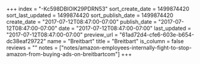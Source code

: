+++
index = "-Kc598DBIOlK29PDRN53"
sort_create_date = 1499874420
sort_last_updated = 1499874420
sort_publish_date = 1499874420
create_date = "2017-07-12T08:47:00-07:00"
publish_date = "2017-07-12T08:47:00-07:00"
date = "2017-07-12T08:47:00-07:00"
last_updated = "2017-07-12T08:47:00-07:00"
preview_url = "61ad72d4-cfe6-603e-b654-dc38eaf29722"
name = "Breitbart"
title = "Breitbart"
is_column = false
reviews = ""
notes = ["notes/amazon-employees-internally-fight-to-stop-amazon-from-buying-ads-on-breitbartcom"]
+++

